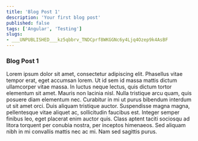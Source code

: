 ```yaml
---
title: 'Blog Post 1'
description: 'Your first blog post'
published: false
tags: ['Angular', 'Testing']
slugs:
- ___UNPUBLISHED___kz5qbbrv_TNDCprf8WKGGNc6y4Ljq4Ozep9k4AsBF
---
```


### Blog Post 1

Lorem ipsum dolor sit amet, consectetur adipiscing elit. Phasellus vitae tempor erat, eget accumsan lorem. Ut id sem id massa mattis dictum
ullamcorper vitae massa. In luctus neque lectus, quis dictum tortor elementum sit amet. Mauris non lacinia nisl. Nulla tristique arcu quam,
quis posuere diam elementum nec. Curabitur in mi ut purus bibendum interdum ut sit amet orci. Duis aliquam tristique auctor. Suspendisse
magna magna, pellentesque vitae aliquet ac, sollicitudin faucibus est. Integer semper finibus leo, eget placerat enim auctor quis. Class
aptent taciti sociosqu ad litora torquent per conubia nostra, per inceptos himenaeos. Sed aliquam nibh in mi convallis mattis nec ac mi. Nam
sed sagittis purus.

